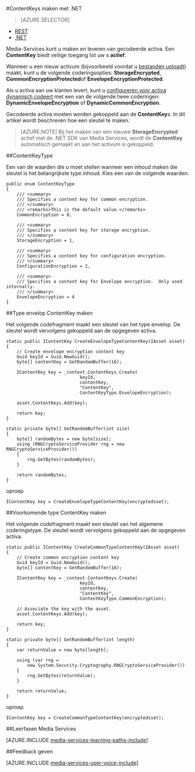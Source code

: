 <properties 
    pageTitle="ContentKeys maken met .NET" 
    description="Informatie over het maken van inhoud sleutels die beveiligde toegang tot de activa verlenen." 
    services="media-services" 
    documentationCenter="" 
    authors="Juliako" 
    manager="erikre" 
    editor=""/>

<tags 
    ms.service="media-services" 
    ms.workload="media" 
    ms.tgt_pltfrm="na" 
    ms.devlang="na" 
    ms.topic="article" 
    ms.date="09/26/2016"
    ms.author="juliako"/>


#<a name="create-contentkeys-with-net"></a>ContentKeys maken met .NET

> [AZURE.SELECTOR]
- [REST](media-services-rest-create-contentkey.md)
- [.NET](media-services-dotnet-create-contentkey.md)

Media-Services kunt u maken en leveren van gecodeerde activa. Een **ContentKey** biedt veilige toegang tot uw s **actief**. 

Wanneer u een nieuw activum (bijvoorbeeld voordat u [bestanden uploadt](media-services-dotnet-upload-files.md)) maakt, kunt u de volgende coderingsopties: **StorageEncrypted**, **CommonEncryptionProtected**of **EnvelopeEncryptionProtected**. 

Als u activa aan uw klanten levert, kunt u [configureren voor activa dynamisch codeert](media-services-dotnet-configure-asset-delivery-policy.md) met een van de volgende twee coderingen: **DynamicEnvelopeEncryption** of **DynamicCommonEncryption**.

Gecodeerde activa moeten worden gekoppeld aan de **ContentKey**s. In dit artikel wordt beschreven hoe een sleutel te maken.

>[AZURE.NOTE] Bij het maken van een nieuwe **StorageEncrypted** actief met de .NET SDK van Media Services, wordt de **ContentKey** automatisch gemaakt en aan het activum is gekoppeld.

##<a name="contentkeytype"></a>ContentKeyType

Een van de waarden die u moet stellen wanneer een inhoud maken die sleutel is het belangrijkste type inhoud. Kies een van de volgende waarden. 

    public enum ContentKeyType
    {
        /// <summary>
        /// Specifies a content key for common encryption.
        /// </summary>
        /// <remarks>This is the default value.</remarks>
        CommonEncryption = 0,

        /// <summary>
        /// Specifies a content key for storage encryption.
        /// </summary>
        StorageEncryption = 1,

        /// <summary>
        /// Specifies a content key for configuration encryption.
        /// </summary>
        ConfigurationEncryption = 2,

        /// <summary>
        /// Specifies a content key for Envelope encryption.  Only used internally.
        /// </summary>
        EnvelopeEncryption = 4
    }

##<a id="envelope_contentkey"></a>Type envelop ContentKey maken

Het volgende codefragment maakt een sleutel van het type envelop. De sleutel wordt vervolgens gekoppeld aan de opgegeven activa.

    static public IContentKey CreateEnvelopeTypeContentKey(IAsset asset)
    {
        // Create envelope encryption content key
        Guid keyId = Guid.NewGuid();
        byte[] contentKey = GetRandomBuffer(16);

        IContentKey key = _context.ContentKeys.Create(
                                keyId,
                                contentKey,
                                "ContentKey",
                                ContentKeyType.EnvelopeEncryption);

        asset.ContentKeys.Add(key);

        return key;
    }

    static private byte[] GetRandomBuffer(int size)
    {
        byte[] randomBytes = new byte[size];
        using (RNGCryptoServiceProvider rng = new RNGCryptoServiceProvider())
        {
            rng.GetBytes(randomBytes);
        }

        return randomBytes;
    }

oproep

    IContentKey key = CreateEnvelopeTypeContentKey(encryptedsset);



##<a id="common_contentkey"></a>Voorkomende type ContentKey maken    

Het volgende codefragment maakt een sleutel van het algemene coderingstype. De sleutel wordt vervolgens gekoppeld aan de opgegeven activa.

    static public IContentKey CreateCommonTypeContentKey(IAsset asset)
    {
        // Create common encryption content key
        Guid keyId = Guid.NewGuid();
        byte[] contentKey = GetRandomBuffer(16);

        IContentKey key = _context.ContentKeys.Create(
                                keyId,
                                contentKey,
                                "ContentKey",
                                ContentKeyType.CommonEncryption);

        // Associate the key with the asset.
        asset.ContentKeys.Add(key);

        return key;
    }

    static private byte[] GetRandomBuffer(int length)
    {
        var returnValue = new byte[length];

        using (var rng =
            new System.Security.Cryptography.RNGCryptoServiceProvider())
        {
            rng.GetBytes(returnValue);
        }

        return returnValue;
    }
oproep

    IContentKey key = CreateCommonTypeContentKey(encryptedsset); 


##<a name="media-services-learning-paths"></a>Leerfasen Media Services

[AZURE.INCLUDE [media-services-learning-paths-include](../../includes/media-services-learning-paths-include.md)]

##<a name="provide-feedback"></a>Feedback geven

[AZURE.INCLUDE [media-services-user-voice-include](../../includes/media-services-user-voice-include.md)]
